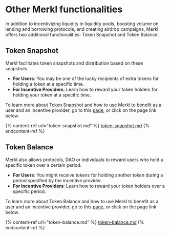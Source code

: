 # Other Merkl functionalities

In addition to incentivizing liquidity in liquidity pools, boosting volume on lending and borrowing protocols, and creating airdrop campaigns, Merkl offers two additional functionalities: Token Snapshot and Token Balance.

## Token Snapshot

Merkl facilitates token snapshots and distribution based on these snapshots.

* **For Users**: You may be one of the lucky recipients of extra tokens for holding a token at a specific time.
* **For Incentive Providers**: Learn how to reward your token holders for holding your token at a specific time.

To learn more about Token Snapshot and how to use Merkl to benefit as a user and an incentive provider, go to this [page](token-snapshot.md), or click on the page link below.

{% content-ref url="token-snapshot.md" %}
[token-snapshot.md](token-snapshot.md)
{% endcontent-ref %}

## Token Balance

Merkl also allows protocols, DAO or individuals to reward users who hold a specific token over a certain period.

* **For Users**: You might receive tokens for holding another token during a period specified by the incentive provider.
* **For Incentive Providers**: Learn how to reward your token holders over a specific period.

To learn more about Token Balance and how to use Merkl to benefit as a user and an incentive provider, go to this [page](token-snapshot.md), or click on the page link below.

{% content-ref url="token-balance.md" %}
[token-balance.md](token-balance.md)
{% endcontent-ref %}

